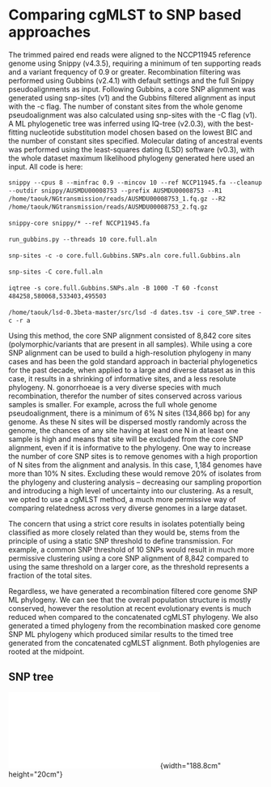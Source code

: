 # Comparing cgMLST to SNP based approaches

The trimmed paired end reads were aligned to the NCCP11945 reference
genome using Snippy (v4.3.5), requiring a minimum of ten supporting
reads and a variant frequency of 0.9 or greater. Recombination filtering
was performed using Gubbins (v2.4.1) with default settings and the full
Snippy pseudoalignments as input. Following Gubbins, a core SNP
alignment was generated using snp-sites (v1) and the Gubbins filtered
alignment as input with the -c flag. The number of constant sites from
the whole genome pseudoalignment was also calculated using snp-sites
with the -C flag (v1). A ML phylogenetic tree was inferred using IQ-tree
(v2.0.3), with the best-fitting nucleotide substitution model chosen
based on the lowest BIC and the number of constant sites specified.
Molecular dating of ancestral events was performed using the
least-squares dating (LSD) software (v0.3), with the whole dataset
maximum likelihood phylogeny generated here used an input. All code is
here:

```         
snippy --cpus 8 --minfrac 0.9 --mincov 10 --ref NCCP11945.fa --cleanup --outdir snippy/AUSMDU00008753 --prefix AUSMDU00008753 --R1 /home/taouk/NGtransmission/reads/AUSMDU00008753_1.fq.gz --R2 /home/taouk/NGtransmission/reads/AUSMDU00008753_2.fq.gz

snippy-core snippy/* --ref NCCP11945.fa

run_gubbins.py --threads 10 core.full.aln

snp-sites -c -o core.full.Gubbins.SNPs.aln core.full.Gubbins.aln

snp-sites -C core.full.aln

iqtree -s core.full.Gubbins.SNPs.aln -B 1000 -T 60 -fconst 484258,580068,533403,495503

/home/taouk/lsd-0.3beta-master/src/lsd -d dates.tsv -i core_SNP.tree -c -r a
```

Using this method, the core SNP alignment consisted of 8,842 core sites
(polymorphic/variants that are present in all samples). While using a
core SNP alignment can be used to build a high-resolution phylogeny in
many cases and has been the gold standard approach in bacterial
phylogenetics for the past decade, when applied to a large and diverse
dataset as in this case, it results in a shrinking of informative sites,
and a less resolute phylogeny. N. gonorrhoeae is a very diverse species
with much recombination, therefor the number of sites conserved across
various samples is smaller. For example, across the full whole genome
pseudoalignment, there is a minimum of 6% N sites (134,866 bp) for any
genome. As these N sites will be dispersed mostly randomly across the
genome, the chances of any site having at least one N in at least one
sample is high and means that site will be excluded from the core SNP
alignment, even if it is informative to the phylogeny. One way to
increase the number of core SNP sites is to remove genomes with a high
proportion of N sites from the alignment and analysis. In this case,
1,184 genomes have more than 10% N sites. Excluding these would remove
20% of isolates from the phylogeny and clustering analysis – decreasing
our sampling proportion and introducing a high level of uncertainty into
our clustering. As a result, we opted to use a cgMLST method, a much
more permissive way of comparing relatedness across very diverse genomes
in a large dataset.

The concern that using a strict core results in isolates potentially
being classified as more closely related than they would be, stems from
the principle of using a static SNP threshold to define transmission.
For example, a common SNP threshold of 10 SNPs would result in much more
permissive clustering using a core SNP alignment of 8,842 compared to
using the same threshold on a larger core, as the threshold represents a
fraction of the total sites.

Regardless, we have generated a recombination filtered core genome SNP
ML phylogeny. We can see that the overall population structure is mostly
conserved, however the resolution at recent evolutionary events is much
reduced when compared to the concatenated cgMLST phylogeny. We also
generated a timed phylogeny from the recombination masked core genome
SNP ML phylogeny which produced similar results to the timed tree
generated from the concatenated cgMLST alignment. Both phylogenies are
rooted at the midpoint.

## SNP tree

![](images/SNP_tree.pdf){width="188.8cm" height="20cm"}
